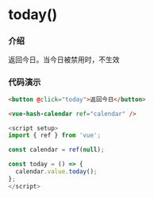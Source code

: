 # today()

### 介绍

返回今日。当今日被禁用时，不生效

### 代码演示

```html
<button @click="today">返回今日</button>

<vue-hash-calendar ref="calendar" />
```

```js
<script setup>
import { ref } from 'vue';

const calendar = ref(null);

const today = () => {
  calendar.value.today();
};
</script>
```
